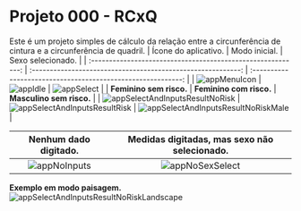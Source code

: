 # Projeto 000 - RCxQ

Este é um projeto simples de cálculo da relação entre a circunferência de cintura e a circunferência de quadril.
|                     Ícone do aplicativo.                     |                        Modo inicial.                         |                      Sexo selecionado.                       |
| :----------------------------------------------------------: | :----------------------------------------------------------: | :----------------------------------------------------------: |
| ![appMenuIcon](img\appMenuIcon.png) | ![appIdle](img\appIdle.png) | ![appSelect](img\appSelect.png) |
|                   **Feminino sem risco.**                    |                   **Feminino com risco.**                    |                   **Masculino sem risco.**                   |
| ![appSelectAndInputsResultNoRisk](img\appSelectAndInputsResultNoRisk.png) | ![appSelectAndInputsResultRisk](img\appSelectAndInputsResultRisk.png) | ![appSelectAndInputsResultNoRiskMale](img\appSelectAndInputsResultNoRiskMale.png) |



|Nenhum dado digitado.| Medidas digitadas, mas sexo não selecionado. |
| :--: | :----------------------------------------------------------: |
| ![appNoInputs](img\appNoInputs.png)     | ![appNoSexSelect](img\appNoSexSelect.png)                                                               |

**Exemplo em modo paisagem.**
![appSelectAndInputsResultNoRiskLandscape](img\appSelectAndInputsResultNoRiskLandscape.png)
